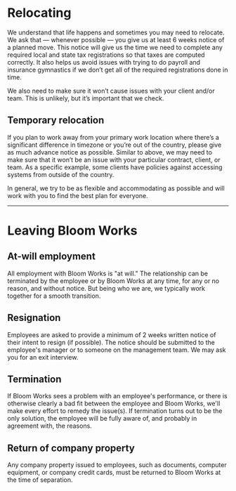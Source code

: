 # Relocating
We understand that life happens and sometimes you may need to relocate. We ask that — whenever possible — you give us at least 6 weeks notice of a planned move. This notice will give us the time we need to complete any required local and state tax registrations so that taxes are computed correctly. It also helps us avoid issues with trying to do payroll and insurance gymnastics if we don’t get all of the required registrations done in time.

We also need to make sure it won’t cause issues with your client and/or team. This is unlikely, but it’s important that we check.

## Temporary relocation
If you plan to work away from your primary work location where there’s a significant difference in timezone or you’re out of the country, please give as much advance notice as possible. Similar to above, we may need to make sure that it won’t be an issue with your particular contract, client, or team. As a specific example, some clients have policies against accessing systems from outside of the country.

In general, we try to be as flexible and accommodating as possible and will work with you to find the best plan for everyone. 
___


# Leaving Bloom Works

## At-will employment

All employment with Bloom Works is "at will." The relationship can be terminated by the employee or by Bloom Works at any time, for any or no reason, and without notice. But being who we are, we typically work together for a smooth transition.

## Resignation

Employees are asked to provide a minimum of 2 weeks written notice of their intent to resign (if possible). The notice should be submitted to the employee's manager or to someone on the management team. We may ask you for an exit interview.

## Termination

If Bloom Works sees a problem with an employee's performance, or there is otherwise clearly a bad fit between the employee and Bloom Works, we'll make every effort to remedy the issue(s). If termination turns out to be the only solution, the employee will be fully aware of, and probably in agreement with, the reasons.

## Return of company property

Any company property issued to employees, such as documents, computer equipment, or company credit cards, must be returned to Bloom Works at the time of separation.

